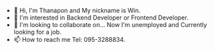 - 👋 Hi, I'm Thanapon and My nickname is Win.
- 👀 I'm interested in Backend Developer or Frontend Developer.
- 💞️ I'm looking to collaborate on... Now I'm unemployed and Currently looking for a job.
- 📫 How to reach me Tel: 095-3288834.
